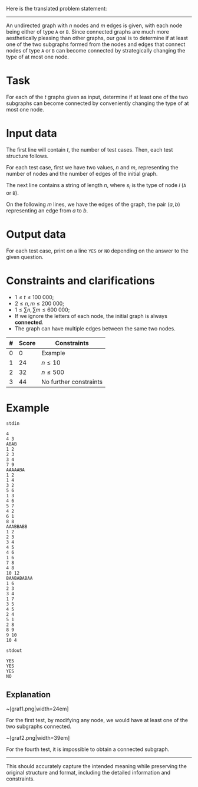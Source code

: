 Here is the translated problem statement:

---

An undirected graph with $n$ nodes and $m$ edges is given, with each node being either of type `A` or `B`. Since connected graphs are much more aesthetically pleasing than other graphs, our goal is to determine if at least one of the two subgraphs formed from the nodes and edges that connect nodes of type `A` or `B` can become connected by strategically changing the type of at most one node.

# Task

For each of the $t$ graphs given as input, determine if at least one of the two subgraphs can become connected by conveniently changing the type of at most one node.

# Input data

The first line will contain $t$, the number of test cases. Then, each test structure follows.

For each test case, first we have two values, $n$ and $m$, representing the number of nodes and the number of edges of the initial graph. 

The next line contains a string of length $n$, where $s_i$ is the type of node $i$ (`A` or `B`).

On the following $m$ lines, we have the edges of the graph, the pair $(a, b)$ representing an edge from $a$ to $b$.

# Output data

For each test case, print on a line `YES` or `NO` depending on the answer to the given question.

# Constraints and clarifications

- $1 \leq t \leq 100 \ 000$;
- $2 \leq n, m \leq 200 \ 000$;
- $1 \leq \sum{n}, \sum{m} \leq 600 \ 000$;
- If we ignore the letters of each node, the initial graph is always **connected**.
- The graph can have multiple edges between the same two nodes.

|#|Score|Constraints|
|-|-|--------|
|0|0|Example|
|1|24|$n \leq 10$|
|2|32|$n \leq 500$|
|3|44|No further constraints|

# Example

`stdin`
```
4
4 3
ABAB
1 2
2 3
3 4
7 9
AAAAABA
1 2
1 4
3 2
5 6
1 3
4 6
5 7
4 2
6 1
8 8
AAABBABB
1 2
2 3
3 4
4 5
4 6
1 6
7 8
4 8
10 12
BAABABABAA
1 6
2 3
3 4
1 7
3 5
4 5
2 4
5 1
2 8
8 9
9 10
10 4
```

`stdout`
```
YES
YES
YES
NO
```

## Explanation

~[graf1.png|width=24em]

For the first test, by modifying any node, we would have at least one of the two subgraphs connected.

~[graf2.png|width=39em]

For the fourth test, it is impossible to obtain a connected subgraph.

---

This should accurately capture the intended meaning while preserving the original structure and format, including the detailed information and constraints.